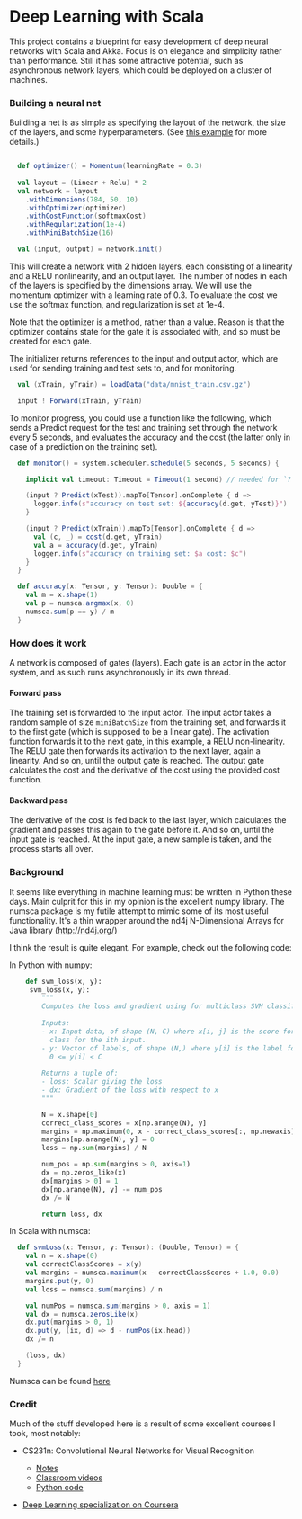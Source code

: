 
# Deep Learning with Scala

This project contains a blueprint for easy development of deep neural networks with Scala and Akka.
Focus is on elegance and simplicity rather than performance. 
Still it has some attractive potential, such as asynchronous network layers, which could be deployed on a cluster of machines.

### Building a neural net
Building a net is as simple as specifying the layout of the network, 
the size of the layers, and some hyperparameters. 
(See [this example](https://github.com/koen-dejonghe/deep-learning-scala/blob/master/src/main/scala/botkop/nn/akka/MnistNetwork.scala) for more details.)

```scala

  def optimizer() = Momentum(learningRate = 0.3)
  
  val layout = (Linear + Relu) * 2
  val network = layout
    .withDimensions(784, 50, 10)
    .withOptimizer(optimizer)
    .withCostFunction(softmaxCost)
    .withRegularization(1e-4)
    .withMiniBatchSize(16)

  val (input, output) = network.init()

```

This will create a network with 2 hidden layers, each consisting of a linearity and a RELU nonlinearity, and an output layer.
The number of nodes in each of the layers is specified by the dimensions array. We will use the momentum optimizer with a learning rate of 0.3.
To evaluate the cost we use the softmax function, and regularization is set at 1e-4. 

Note that the optimizer is a method, rather than a value. 
Reason is that the optimizer contains state for the gate it is associated with, and so must be created for each gate.

The initializer returns references to the input and output actor, 
which are used for sending training and test sets to, and for monitoring.

```scala
  val (xTrain, yTrain) = loadData("data/mnist_train.csv.gz")

  input ! Forward(xTrain, yTrain)

```
To monitor progress, you could use a function like the following, 
which sends a Predict request for the test and training set through the network every 5 seconds,
and evaluates the accuracy and the cost (the latter only in case of a prediction on the training set).
```scala
  def monitor() = system.scheduler.schedule(5 seconds, 5 seconds) {

    implicit val timeout: Timeout = Timeout(1 second) // needed for `?`

    (input ? Predict(xTest)).mapTo[Tensor].onComplete { d =>
      logger.info(s"accuracy on test set: ${accuracy(d.get, yTest)}")
    }

    (input ? Predict(xTrain)).mapTo[Tensor].onComplete { d =>
      val (c, _) = cost(d.get, yTrain)
      val a = accuracy(d.get, yTrain)
      logger.info(s"accuracy on training set: $a cost: $c")
    }
  }

  def accuracy(x: Tensor, y: Tensor): Double = {
    val m = x.shape(1)
    val p = numsca.argmax(x, 0)
    numsca.sum(p == y) / m
  }
```

### How does it work
A network is composed of gates (layers). Each gate is an actor in the actor system, and as such runs asynchronously in its own thread.

#### Forward pass
The training set is forwarded to the input actor. The input actor takes a random sample of size `miniBatchSize` from the training set, 
and forwards it to the first gate (which is supposed to be a linear gate). 
The activation function forwards it to the next gate, in this example, a RELU non-linearity. 
The RELU gate then forwards its activation to the next layer, again a linearity. 
And so on, until the output gate is reached. 
The output gate calculates the cost and the derivative of the cost using the provided cost function.

#### Backward pass
The derivative of the cost is fed back to the last layer, which calculates the gradient and passes this again to the gate before it.
And so on, until the input gate is reached.
At the input gate, a new sample is taken, and the process starts all over.

### Background

It seems like everything in machine learning must be written in Python these days.
Main culprit for this in my opinion is the excellent numpy library.
The numsca package is my futile attempt to mimic some of its most useful functionality.
It's a thin wrapper around the nd4j N-Dimensional Arrays for Java library (http://nd4j.org/)

I think the result is quite elegant.
For example, check out the following code:

In Python with numpy:

```python
    def svm_loss(x, y):
     svm_loss(x, y):
        """
        Computes the loss and gradient using for multiclass SVM classification.
    
        Inputs:
        - x: Input data, of shape (N, C) where x[i, j] is the score for the jth
          class for the ith input.
        - y: Vector of labels, of shape (N,) where y[i] is the label for x[i] and
          0 <= y[i] < C
    
        Returns a tuple of:
        - loss: Scalar giving the loss
        - dx: Gradient of the loss with respect to x
        """

        N = x.shape[0]
        correct_class_scores = x[np.arange(N), y]
        margins = np.maximum(0, x - correct_class_scores[:, np.newaxis] + 1.0)
        margins[np.arange(N), y] = 0
        loss = np.sum(margins) / N

        num_pos = np.sum(margins > 0, axis=1)
        dx = np.zeros_like(x)
        dx[margins > 0] = 1
        dx[np.arange(N), y] -= num_pos
        dx /= N

        return loss, dx
```

In Scala with numsca:


```scala
  def svmLoss(x: Tensor, y: Tensor): (Double, Tensor) = {
    val n = x.shape(0)
    val correctClassScores = x(y)
    val margins = numsca.maximum(x - correctClassScores + 1.0, 0.0)
    margins.put(y, 0)
    val loss = numsca.sum(margins) / n

    val numPos = numsca.sum(margins > 0, axis = 1)
    val dx = numsca.zerosLike(x)
    dx.put(margins > 0, 1)
    dx.put(y, (ix, d) => d - numPos(ix.head))
    dx /= n

    (loss, dx)
  }
```

Numsca can be found [here]( https://github.com/koen-dejonghe/deep-learning-scala/tree/master/src/main/scala/numsca )

### Credit
Much of the stuff developed here is a result of some excellent courses I took, most notably: 

- CS231n: Convolutional Neural Networks for Visual Recognition
  - [Notes](http://cs231n.github.io/)
  - [Classroom videos](https://www.youtube.com/playlist?list=PL70hhrN6k0-CmnEhCnZLVP_0d9XH3edXW)
  - [Python code](https://github.com/koen-dejonghe/cs231n)

- [Deep Learning specialization on Coursera](https://www.coursera.org/specializations/deep-learning)

